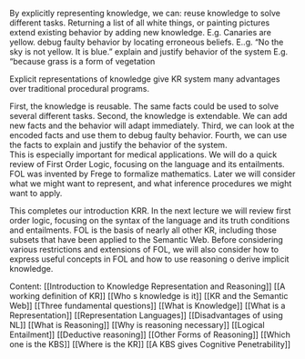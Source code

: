﻿By explicitly representing knowledge, we can:
reuse knowledge to solve different tasks.
Returning a list of all white things, or painting pictures
extend existing behavior by adding new knowledge.
E.g. Canaries are yellow.
debug faulty behavior by locating erroneous beliefs.
E..g. “No the sky is not yellow. It is blue.”
explain and justify behavior of the system
E.g. “because grass is a form of vegetation

Explicit representations of knowledge give KR system many advantages over traditional procedural programs.

First, the knowledge is reusable. The same facts could be used to solve several different tasks.
Second, the knowledge is extendable. We can add new facts and the behavior will adapt immediately.
Third, we can look at the encoded facts and use them to debug faulty behavior.
Fourth, we can use the facts to explain and justify the behavior of the system.  
This is especially important for medical applications.
We will do a quick review of First Order Logic, focusing on the language and its entailments.
FOL was invented by Frege to formalize mathematics.
Later we will consider what we might want to represent, and what inference procedures we might want to apply.

This completes our introduction KRR.
In the next lecture we will review first order logic, focusing on the syntax of the language and its truth conditions and entailments.
FOL is the basis of nearly all other KR, including those subsets that have been applied to the Semantic Web.
Before considering various restrictions and extensions  of FOL,  we will also consider how to express useful concepts in FOL and how to use reasoning o derive implicit knowledge.

Content:
[[Introduction to Knowledge Representation and Reasoning]]
[[A working definition of KR]]
[[Who s knowledge is it]]
[[KR and the Semantic Web]]
[[Three fundamental questions]]
[[What is Knowledge]]
[[What is a Representation]]
[[Representation Languages]]
[[Disadvantages of using NL]]
[[What is Reasoning]]
[[Why is reasoning necessary]]
[[Logical Entailment]]
[[Deductive reasoning]]
[[Other Forms of Reasoning]]
[[Which one is the KBS]]
[[Where is the KR]]
[[A KBS gives Cognitive Penetrability]]